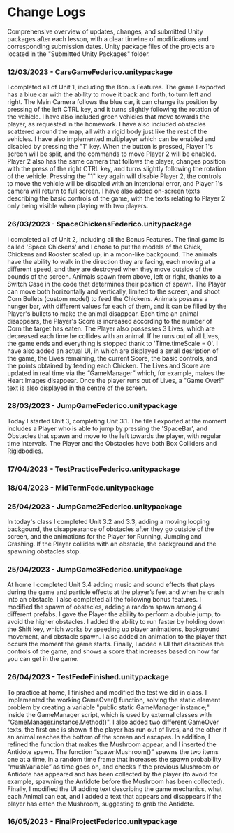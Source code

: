 # Change Logs
Comprehensive overview of updates, changes, and submitted Unity packages after each lesson, with a clear timeline of modifications and corresponding submission dates. Unity package files of the projects are located in the "Submitted Unity Packages" folder.

### 12/03/2023 - CarsGameFederico.unitypackage
I completed all of Unit 1, including the Bonus Features. The game I exported has a blue car with the ability to move it back and forth, to turn left and right. The Main Camera follows the blue car, it can change its position by pressing of the left CTRL key, and it turns slightly following the rotation of the vehicle. I have also included green vehicles that move towards the player, as requested in the homework. I have also included obstacles scattered around the map, all with a rigid body just like the rest of the vehicles. I have also implemented multiplayer which can be enabled and disabled by pressing the "1" key. When the button is pressed, Player 1's screen will be split, and the commands to move Player 2 will be enabled. Player 2 also has the same camera that follows the player, changes position with the press of the right CTRL key, and turns slightly following the rotation of the vehicle. Pressing the "1" key again will disable Player 2, the controls to move the vehicle will be disabled with an intentional error, and Player 1's camera will return to full screen.
I have also added on-screen texts describing the basic controls of the game, with the texts relating to Player 2 only being visible when playing with two players.

### 26/03/2023 - SpaceChickensFederico.unitypackage
I completed all of Unit 2, including all the Bonus Features. The final game is called 'Space Chickens' and I chose to put the models of the Chick, Chickens and Rooster scaled up, in a moon-like backgound. The animals have the ability to walk in the direction they are facing, each moving at a different speed, and they are destroyed when they move outside of the bounds of the screen. Animals spawn from above, left or right, thanks to a Switch Case in the code that determines their position of spawn. The Player can move both horizontally and vertically, limited to the screen, and shoot Corn Bullets (custom model) to feed the Chickens. Animals possess a hunger bar, with different values for each of them, and it can be filled by the Player's bullets to make the animal disappear. Each time an animal disappears, the Player's Score is increased according to the number of Corn the target has eaten. The Player also possesses 3 Lives, which are decreased each time he collides with an animal. If he runs out of all Lives, the game ends and everything is stopped thank to 'Time.timeScale = 0'.
I have also added an actual UI, in which are displayed a small desription of the game, the Lives remaining, the current Score, the basic controls, and the points obtained by feeding each Chicken. The Lives and Score are updated in real time via the “GameManager” which, for example, makes the Heart Images disappear. Once the player runs out of Lives, a "Game Over!" text is also displayed in the centre of the screen.

### 28/03/2023 - JumpGameFederico.unitypackage
Today I started Unit 3, completing Unit 3.1. The file I exported at the moment includes a Player who is able to jump by pressing the 'SpaceBar', and Obstacles that spawn and move to the left towards the player, with regular time intervals. The Player and the Obstacles have both Box Colliders and Rigidbodies.

### 17/04/2023 - TestPracticeFederico.unitypackage

### 18/04/2023 - MidTermFede.unitypackage

### 25/04/2023 - JumpGame2Federico.unitypackage
In today's class I completed Unit 3.2 and 3.3, adding a moving looping backgound, the disappearance of obstacles after they go outside of the screen, and the animations for the Player for Running, Jumping and Crashing. If the Player collides with an obstacle, the background and the spawning obstacles stop.

### 25/04/2023 - JumpGame3Federico.unitypackage
At home I completed Unit 3.4 adding music and sound effects that plays during the game and particle effects at the player’s feet and when he crash into an obstacle. I also completed all the following bonus features. I modified the spawn of obstacles, adding a random spawn among 4 different prefabs. I gave the Player the ability to perform a double jump, to avoid the higher obstacles. I added the ability to run faster by holding down the Shift key, which works by speeding up player animations, background movement, and obstacle spawn. I also added an animation to the player that occurs the moment the game starts. Finally, I added a UI that describes the controls of the game, and shows a score that increases based on how far you can get in the game.

### 26/04/2023 - TestFedeFinished.unitypackage
To practice at home, I finished and modified the test we did in class. I implemented the working GameOver() function, solving the static element problem by creating a variable "public static GameManager instance;" inside the GameManager script, which is used by external classes with "GameManager.instance.Method()".
I also added two different GameOver texts, the first one is shown if the player has run out of lives, and the other if an animal reaches the bottom of the screen and escapes.
In addition, I refined the function that makes the Mushroom appear, and I inserted the Antidote spawn. The function “spawnMushroom()” spawns the two items one at a time, in a random time frame that increases the spawn probability “mushVariable” as time goes on, and checks if the previous Mushroom or Antidote has appeared and has been collected by the player (to avoid for example, spawning the Antidote before the Mushroom has been collected).
Finally, I modified the UI adding text describing the game mechanics, what each Animal can eat, and I added a text that appears and disappears if the player has eaten the Mushroom, suggesting to grab the Antidote.

### 16/05/2023 - FinalProjectFederico.unitypackage
